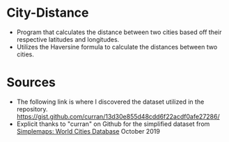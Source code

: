 # City-Distance
- Program that calculates the distance between two cities based off their respective latitudes and longitudes. 
- Utilizes the Haversine formula to calculate the distances between two cities.

# Sources
- The following link is where I discovered the dataset utilized in the repository. 
https://gist.github.com/curran/13d30e855d48cdd6f22acdf0afe27286/
- Explicit thanks to "curran" on Github for the simplified dataset from [Simplemaps: World Cities Database](https://simplemaps.com/data/world-cities) October 2019
